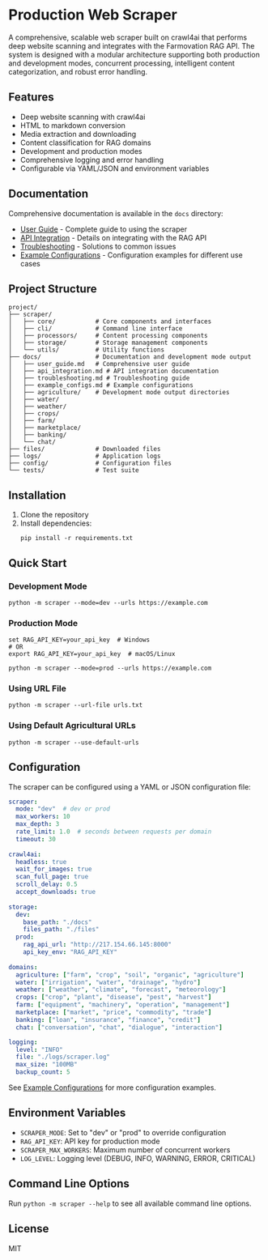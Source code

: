 # Production Web Scraper

A comprehensive, scalable web scraper built on crawl4ai that performs deep website scanning and integrates with the Farmovation RAG API. The system is designed with a modular architecture supporting both production and development modes, concurrent processing, intelligent content categorization, and robust error handling.

## Features

- Deep website scanning with crawl4ai
- HTML to markdown conversion
- Media extraction and downloading
- Content classification for RAG domains
- Development and production modes
- Comprehensive logging and error handling
- Configurable via YAML/JSON and environment variables

## Documentation

Comprehensive documentation is available in the `docs` directory:

- [User Guide](docs/user_guide.md) - Complete guide to using the scraper
- [API Integration](docs/api_integration.md) - Details on integrating with the RAG API
- [Troubleshooting](docs/troubleshooting.md) - Solutions to common issues
- [Example Configurations](docs/example_configs.md) - Configuration examples for different use cases

## Project Structure

```
project/
├── scraper/
│   ├── core/           # Core components and interfaces
│   ├── cli/            # Command line interface
│   ├── processors/     # Content processing components
│   ├── storage/        # Storage management components
│   └── utils/          # Utility functions
├── docs/               # Documentation and development mode output
│   ├── user_guide.md   # Comprehensive user guide
│   ├── api_integration.md # API integration documentation
│   ├── troubleshooting.md # Troubleshooting guide
│   ├── example_configs.md # Example configurations
│   ├── agriculture/    # Development mode output directories
│   ├── water/
│   ├── weather/
│   ├── crops/
│   ├── farm/
│   ├── marketplace/
│   ├── banking/
│   └── chat/
├── files/              # Downloaded files
├── logs/               # Application logs
├── config/             # Configuration files
└── tests/              # Test suite
```

## Installation

1. Clone the repository
2. Install dependencies:
   ```
   pip install -r requirements.txt
   ```

## Quick Start

### Development Mode

```
python -m scraper --mode=dev --urls https://example.com
```

### Production Mode

```
set RAG_API_KEY=your_api_key  # Windows
# OR
export RAG_API_KEY=your_api_key  # macOS/Linux

python -m scraper --mode=prod --urls https://example.com
```

### Using URL File

```
python -m scraper --url-file urls.txt
```

### Using Default Agricultural URLs

```
python -m scraper --use-default-urls
```

## Configuration

The scraper can be configured using a YAML or JSON configuration file:

```yaml
scraper:
  mode: "dev"  # dev or prod
  max_workers: 10
  max_depth: 3
  rate_limit: 1.0  # seconds between requests per domain
  timeout: 30
  
crawl4ai:
  headless: true
  wait_for_images: true
  scan_full_page: true
  scroll_delay: 0.5
  accept_downloads: true
  
storage:
  dev:
    base_path: "./docs"
    files_path: "./files"
  prod:
    rag_api_url: "http://217.154.66.145:8000"
    api_key_env: "RAG_API_KEY"
    
domains:
  agriculture: ["farm", "crop", "soil", "organic", "agriculture"]
  water: ["irrigation", "water", "drainage", "hydro"]
  weather: ["weather", "climate", "forecast", "meteorology"]
  crops: ["crop", "plant", "disease", "pest", "harvest"]
  farm: ["equipment", "machinery", "operation", "management"]
  marketplace: ["market", "price", "commodity", "trade"]
  banking: ["loan", "insurance", "finance", "credit"]
  chat: ["conversation", "chat", "dialogue", "interaction"]

logging:
  level: "INFO"
  file: "./logs/scraper.log"
  max_size: "100MB"
  backup_count: 5
```

See [Example Configurations](docs/example_configs.md) for more configuration examples.

## Environment Variables

- `SCRAPER_MODE`: Set to "dev" or "prod" to override configuration
- `RAG_API_KEY`: API key for production mode
- `SCRAPER_MAX_WORKERS`: Maximum number of concurrent workers
- `LOG_LEVEL`: Logging level (DEBUG, INFO, WARNING, ERROR, CRITICAL)

## Command Line Options

Run `python -m scraper --help` to see all available command line options.

## License

MIT